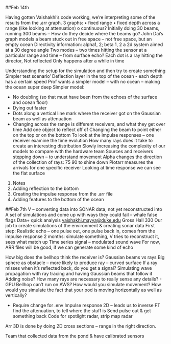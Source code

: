 ##Feb 14th

Having gotten Vaishakhi’s code working, we’re interpreting some of the results from the .arr graph. 
3 graphs:
•	fixed range
•	fixed depth across a range (like looking at attenuation)
o	continuous? 
Initially doing 30 beams, running 300 beams – 
	How do they decide where the beams go? 
	John Dai’s graph models a beam stuck out in free space – not free space, but an empty ocean 
	Directivity information: alpha1, 2; beta 1, 2 a 2d system aimed at a 30 degree angle 
Two modes – two times hitting the sensor at a particular range and time – from surface echo? 
Each dot is a ray hitting the director, 
Not reflected 
Only happens after a while in time 

Understanding the setup for the simulation and then try to create something
Simpler test scenario’
Deflection layer in the top of the ocean  - each depth has a certain speed 
Prof wants a simpler model – with no ocean – making the ocean super deep 
Simpler model: 
-	No doubling (so that must have been from the echoes of the surface and ocean floor)
-	Dying out faster 
-	Dots along a vertical line mark where the receiver got on the Gaussian beam as well as attenuation 
-	Changing across the range is different receivers, and what they get over time 
Add one object to reflect off of 
	Changing the beam to point either on the top or on the bottom 
	To look at the impulse responses – one receiver examine the time evolution 
How many rays does it take to create an interesting distribution 
Slowly increasing the complexity of our models to compare with the hardware team 
Sources and receivers stepping down – to understand movement 
Alpha changes the direction of the collection of rays: 75 90 to shine down 
Plotarr measures the arrivals for one specific receiver 
Looking at time response we can see the flat surface 
1.	Notes
2.	Adding reflection to the bottom
3.	Creating the impulse response from the .arr file 
4.	Adding features to the bottom of the ocean 
		




##Feb 7th
V – converting data into SONAR data, not yet reconstructed into 
A set of simulations and come up with ways they could fail – whale false flags 
Data+ quick analysis 
vaishakhi.mayya@duke.edu  Gross Hall 330 
Our job to create simulations of the environment & creating sonar data 
First step: 
Realistic echo – one pulse out, one pulse back in, comes from the impulse response 
2 months: simulate something, V tries to reconstruct it, sees what match up 
	Time series signal – modulated sound wave 
	For now, ARR files will be good, if we can generate some kind of echo 

How big does the bellhop think the receiver is? Gaussian beams vs rays 
Big sphere as obstacle – more likely to produce ray – curved surface 
If a ray misses when it’s reflected back, do you get a signal? 
Simulating wave propagation with ray tracing and having Gaussian beams that follow it 
Adding noise? 
How many rays are necessary to really sense any details?  - GPU 
Bellhop can’t run on AWS? 
How would you simulate movement? 
How would you simulate the fact that your pod is moving horizontally as well as vertically? 
-	Require change for .env 
Impulse response 2D – leads us to inverse FT find the attenuation, to tell where the stuff is
Send pulse out & get something back 
Code for spotlight radar, strip map radar 

Arr 3D is done by doing 2D cross sections – range in the right direction. 

Team that collected data from the pond & have calibrated sensors


